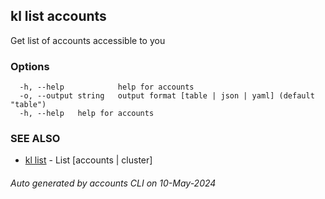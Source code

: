 ## kl list accounts

Get list of accounts accessible to you



### Options

```
  -h, --help            help for accounts
  -o, --output string   output format [table | json | yaml] (default "table")
  -h, --help   help for accounts
```

### SEE ALSO

* [kl list](kl_list.md)  - List [accounts | cluster]

###### Auto generated by accounts CLI on 10-May-2024
